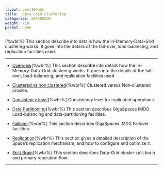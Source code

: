 ```yaml
---
layout: post100adm
title:  Data Grid Clustering
categories: XAP100ADM
weight: 710
parent: none
---
```


{%wbr%}
 This section describe into details how the In-Memory-Data-Grid clustering works. It goes into the details of the fail-over, load-balancing, and replication facilities used.


<hr/>



- [Overview](data-grid-clustering-overview.html){%wbr%}
This section describe into details how the In-Memory-Data-Grid clustering works. It goes into the details of the fail-over, load-balancing, and replication facilities used.


- [Clustered vs non clustered](clustered-vs-non-clustered-proxies.html){%wbr%}
Clustered versus Non-clustered proxies.

- [Consistency level](consistency-level.html){%wbr%}
Consistency level for replicated operations.

- [Data Partitioning](data-partitioning.html){%wbr%}
This section describes GigaSpaces IMDG Load-balancing and data-partitioning facilities.

- [Failover](failover.html){%wbr%}
This section describes GigaSpaces IMDG Failover facilities.

- [Replication](replication.html){%wbr%}
This section gives a detailed description of the Space’s replication mechanism, and how to configure and optimize it.

- [Split Brain](split-brain-and-primary-resolution.html){%wbr%}
This section describes Data-Grid cluster split brain and primary resolution flow.

<hr/>



